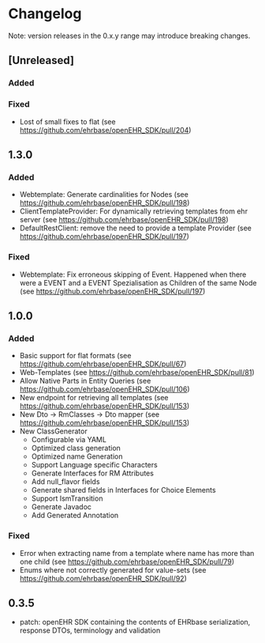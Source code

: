 # Changelog
Note: version releases in the 0.x.y range may introduce breaking changes.

## [Unreleased]
### Added

### Fixed

- Lost of small fixes to flat (see https://github.com/ehrbase/openEHR_SDK/pull/204)

## 1.3.0
### Added

- Webtemplate: Generate cardinalities for Nodes (see https://github.com/ehrbase/openEHR_SDK/pull/198)
- ClientTemplateProvider: For dynamically retrieving templates from ehr server (see https://github.com/ehrbase/openEHR_SDK/pull/198)
- DefaultRestClient: remove the need to provide a template Provider (see https://github.com/ehrbase/openEHR_SDK/pull/197)

### Fixed

- Webtemplate: Fix erroneous skipping of Event. Happened when there  were a EVENT and a EVENT Spezialisation as Children of the same Node (see https://github.com/ehrbase/openEHR_SDK/pull/197)

## 1.0.0
### Added
- Basic support for flat formats (see https://github.com/ehrbase/openEHR_SDK/pull/67) 
- Web-Templates (see https://github.com/ehrbase/openEHR_SDK/pull/81)
- Allow Native Parts in Entity Queries  (see https://github.com/ehrbase/openEHR_SDK/pull/106)
- New endpoint for retrieving all templates (see https://github.com/ehrbase/openEHR_SDK/pull/153)
- New Dto -> RmClasses -> Dto mapper (see https://github.com/ehrbase/openEHR_SDK/pull/153)
- New ClassGenerator
    - Configurable via YAML
    - Optimized class generation
    - Optimized name Generation
    - Support Language specific Characters
    - Generate Interfaces for RM Attributes
    - Add null_flavor fields
    - Generate shared fields in Interfaces for Choice Elements
    - Support IsmTransition
    - Generate Javadoc
    - Add Generated Annotation
    
### Fixed
- Error when extracting name from a template where name has more than one child (see https://github.com/ehrbase/openEHR_SDK/pull/79)
- Enums where not correctly generated for value-sets (see https://github.com/ehrbase/openEHR_SDK/pull/92)  

## 0.3.5

- patch: openEHR SDK containing the contents of EHRbase serialization, response DTOs, terminology and validation



